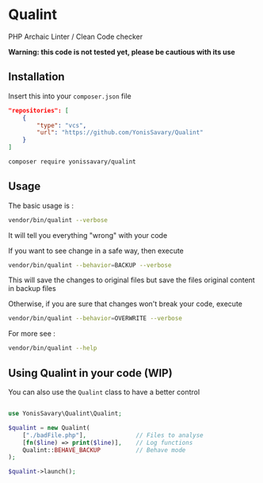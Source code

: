 # Qualint

PHP Archaic Linter / Clean Code checker

**Warning: this code is not tested yet, please be cautious with its use**

## Installation

Insert this into your `composer.json` file
```json
"repositories": [
    {
        "type": "vcs",
        "url": "https://github.com/YonisSavary/Qualint"
    }
]
```

```bash
composer require yonissavary/qualint
```

## Usage

The basic usage is :
```bash
vendor/bin/qualint --verbose
```
It will tell you everything "wrong" with your code

If you want to see change in a safe way, then execute
```bash
vendor/bin/qualint --behavior=BACKUP --verbose
```
This will save the changes to original files but save the files original content
in backup files

Otherwise, if you are sure that changes won't break your code, execute
```bash
vendor/bin/qualint --behavior=OVERWRITE --verbose
```

For more see :
```bash
vendor/bin/qualint --help
```

## Using Qualint in your code (WIP)

You can also use the `Qualint` class to have a better control

```php

use YonisSavary\Qualint\Qualint;

$qualint = new Qualint(
    ["./badFile.php"],              // Files to analyse
    [fn($line) => print($line)],    // Log functions
    Qualint::BEHAVE_BACKUP          // Behave mode
);

$qualint->launch();
```